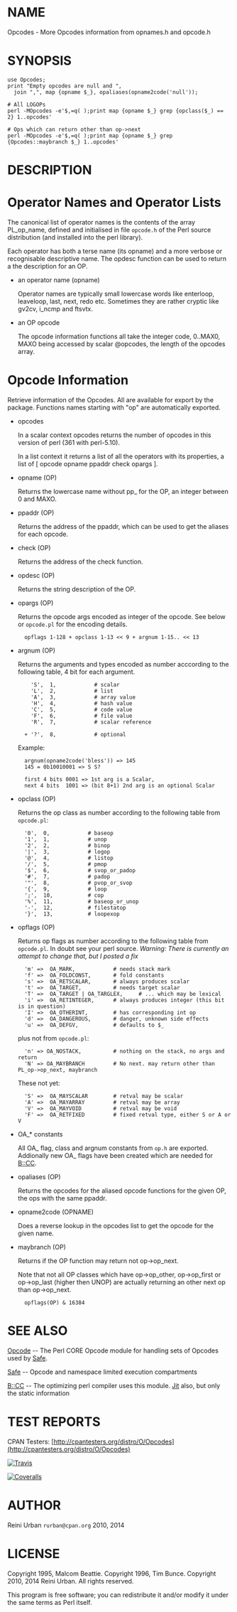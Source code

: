 # NAME

Opcodes - More Opcodes information from opnames.h and opcode.h

# SYNOPSIS

    use Opcodes;
    print "Empty opcodes are null and ",
      join ",", map {opname $_}, opaliases(opname2code('null'));

    # All LOGOPs
    perl -MOpcodes -e'$,=q( );print map {opname $_} grep {opclass($_) == 2} 1..opcodes'

    # Ops which can return other than op->next
    perl -MOpcodes -e'$,=q( );print map {opname $_} grep {Opcodes::maybranch $_} 1..opcodes'

# DESCRIPTION

# Operator Names and Operator Lists

The canonical list of operator names is the contents of the array
PL\_op\_name, defined and initialised in file `opcode.h` of the Perl
source distribution (and installed into the perl library).

Each operator has both a terse name (its opname) and a more verbose or
recognisable descriptive name. The opdesc function can be used to
return a the description for an OP.

- an operator name (opname)

    Operator names are typically small lowercase words like enterloop,
    leaveloop, last, next, redo etc. Sometimes they are rather cryptic
    like gv2cv, i\_ncmp and ftsvtx.

- an OP opcode

    The opcode information functions all take the integer code, 0..MAX0,
    MAXO being accessed by scalar @opcodes, the length of
    the opcodes array.

# Opcode Information

Retrieve information of the Opcodes. All are available for export by the package.
Functions names starting with "op" are automatically exported.

- opcodes

    In a scalar context opcodes returns the number of opcodes in this
    version of perl (361 with perl-5.10).

    In a list context it returns a list of all the operators with
    its properties, a list of \[ opcode opname ppaddr check opargs \].

- opname (OP)

    Returns the lowercase name without pp\_ for the OP,
    an integer between 0 and MAXO.

- ppaddr (OP)

    Returns the address of the ppaddr, which can be used to
    get the aliases for each opcode.

- check (OP)

    Returns the address of the check function.

- opdesc (OP)

    Returns the string description of the OP.

- opargs (OP)

    Returns the opcode args encoded as integer of the opcode.
    See below or `opcode.pl` for the encoding details.

        opflags 1-128 + opclass 1-13 << 9 + argnum 1-15.. << 13

- argnum (OP)

    Returns the arguments and types encoded as number acccording
    to the following table, 4 bit for each argument.

          'S',  1,            # scalar
          'L',  2,            # list
          'A',  3,            # array value
          'H',  4,            # hash value
          'C',  5,            # code value
          'F',  6,            # file value
          'R',  7,            # scalar reference

        + '?',  8,            # optional

    Example:

        argnum(opname2code('bless')) => 145
        145 = 0b10010001 => S S?

        first 4 bits 0001 => 1st arg is a Scalar,
        next 4 bits  1001 => (bit 8+1) 2nd arg is an optional Scalar

- opclass (OP)

    Returns the op class as number according to the following table
    from `opcode.pl`:

        '0',  0,            # baseop
        '1',  1,            # unop
        '2',  2,            # binop
        '|',  3,            # logop
        '@',  4,            # listop
        '/',  5,            # pmop
        '$',  6,            # svop_or_padop
        '#',  7,            # padop
        '"',  8,            # pvop_or_svop
        '{',  9,            # loop
        ';',  10,           # cop
        '%',  11,           # baseop_or_unop
        '-',  12,           # filestatop
        '}',  13,           # loopexop

- opflags (OP)

    Returns op flags as number according to the following table
    from `opcode.pl`. In doubt see your perl source.
    _Warning: There is currently an attempt to change that, but I posted a fix_

        'm' =>  OA_MARK,            # needs stack mark
        'f' =>  OA_FOLDCONST,       # fold constants
        's' =>  OA_RETSCALAR,       # always produces scalar
        't' =>  OA_TARGET,          # needs target scalar
        'T' =>  OA_TARGET | OA_TARGLEX,     # ... which may be lexical
        'i' =>  OA_RETINTEGER,      # always produces integer (this bit is in question)
        'I' =>  OA_OTHERINT,        # has corresponding int op
        'd' =>  OA_DANGEROUS,       # danger, unknown side effects
        'u' =>  OA_DEFGV,           # defaults to $_

    plus not from `opcode.pl`:

        'n' => OA_NOSTACK,          # nothing on the stack, no args and return
        'N' => OA_MAYBRANCH         # No next. may return other than PL_op->op_next, maybranch

    These not yet:

        'S' =>  OA_MAYSCALAR        # retval may be scalar
        'A' =>  OA_MAYARRAY         # retval may be array
        'V' =>  OA_MAYVOID          # retval may be void
        'F' =>  OA_RETFIXED         # fixed retval type, either S or A or V

- OA\_\* constants

    All OA\_ flag, class and argnum constants from `op.h` are exported.
    Addionally new OA\_ flags have been created which are needed for [B::CC](https://metacpan.org/pod/B%3A%3ACC).

- opaliases (OP)

    Returns the opcodes for the aliased opcode functions for the given OP, the ops
    with the same ppaddr.

- opname2code (OPNAME)

    Does a reverse lookup in the opcodes list to get the opcode for the given
    name.

- maybranch (OP)

    Returns if the OP function may return not op->op\_next.

    Note that not all OP classes which have op->op\_other, op->op\_first or op->op\_last
    (higher then UNOP) are actually returning an other next op than op->op\_next.

        opflags(OP) & 16384

# SEE ALSO

[Opcode](https://metacpan.org/pod/Opcode) -- The Perl CORE Opcode module for handling sets of Opcodes used by [Safe](https://metacpan.org/pod/Safe).

[Safe](https://metacpan.org/pod/Safe) -- Opcode and namespace limited execution compartments

[B::CC](https://metacpan.org/pod/B%3A%3ACC) -- The optimizing perl compiler uses this module. [Jit](https://metacpan.org/pod/Jit) also,
            but only the static information

# TEST REPORTS

CPAN Testers: [http://cpantesters.org/distro/O/Opcodes](http://cpantesters.org/distro/O/Opcodes)

[![Travis](https://travis-ci.org/rurban/Opcodes.png)](https://travis-ci.org/rurban/Opcodes/)

[![Coveralls](https://coveralls.io/repos/rurban/Opcodes/badge.png)](https://coveralls.io/r/rurban/Opcodes?branch=master)

# AUTHOR

Reini Urban `rurban@cpan.org` 2010, 2014

# LICENSE

Copyright 1995, Malcom Beattie.
Copyright 1996, Tim Bunce.
Copyright 2010, 2014 Reini Urban.
All rights reserved.

This program is free software; you can redistribute it and/or
modify it under the same terms as Perl itself.

